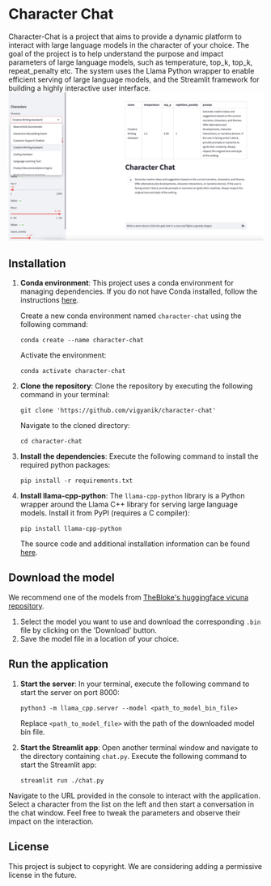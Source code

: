 # Character Chat

Character-Chat is a project that aims to provide a dynamic platform to interact with large language models in the character of your choice. 
The goal of the project is to help understand the purpose and impact parameters of large language models, such as temperature, top_k, top_k, repeat_penalty etc.
The system uses the Llama Python wrapper to enable efficient serving of large language models, and the Streamlit framework for building a highly interactive user interface.
![Character Chat](character-chat.png)
## Installation

1. **Conda environment**: This project uses a conda environment for managing dependencies. If you do not have Conda installed, follow the instructions [here](https://docs.conda.io/projects/conda/en/latest/user-guide/install/). 

    Create a new conda environment named `character-chat` using the following command:

    ```
    conda create --name character-chat
    ```

    Activate the environment:

    ```
    conda activate character-chat
    ```

2. **Clone the repository**: Clone the repository by executing the following command in your terminal:

    ```
    git clone 'https://github.com/vigyanik/character-chat'
    ```

    Navigate to the cloned directory:

    ```
    cd character-chat
    ```

3. **Install the dependencies**: Execute the following command to install the required python packages:

    ```
    pip install -r requirements.txt
    ```

4. **Install llama-cpp-python**: The `llama-cpp-python` library is a Python wrapper around the Llama C++ library for serving large language models. Install it from PyPI (requires a C compiler):

    ```
    pip install llama-cpp-python
    ```

    The source code and additional installation information can be found [here](https://github.com/abetlen/llama-cpp-python).

## Download the model

We recommend one of the models from [TheBloke's huggingface vicuna repository](https://huggingface.co/TheBloke/Wizard-Vicuna-13B-Uncensored-GGML/tree/main).

1. Select the model you want to use and download the corresponding `.bin` file by clicking on the 'Download' button.
2. Save the model file in a location of your choice.

## Run the application

1. **Start the server**: In your terminal, execute the following command to start the server on port 8000:

    ```
    python3 -m llama_cpp.server --model <path_to_model_bin_file>
    ```

    Replace `<path_to_model_file>` with the path of the downloaded model bin file.

2. **Start the Streamlit app**: Open another terminal window and navigate to the directory containing `chat.py`. Execute the following command to start the Streamlit app:

    ```
    streamlit run ./chat.py
    ```

Navigate to the URL provided in the console to interact with the application. Select a character from the list on the left and then start a conversation in the chat window. Feel free to tweak the parameters and observe their impact on the interaction.

## License

This project is subject to copyright. We are considering adding a permissive license in the future.
